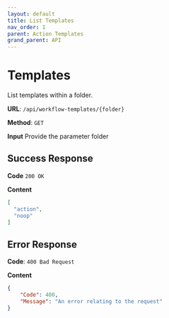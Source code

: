```yaml
---
layout: default
title: List Templates
nav_order: 1
parent: Action Templates
grand_parent: API
---
```


# Templates

List templates within a folder.

**URL**: `/api/workflow-templates/{folder}`

**Method**: `GET`

**Input**
Provide the parameter folder

## Success Response
**Code** `200 OK`

**Content**

```json
[
  "action",
  "noop"
]
```

## Error Response

**Code**: `400 Bad Request`

**Content**

```json
{
    "Code": 400,
    "Message": "An error relating to the request"
}
```